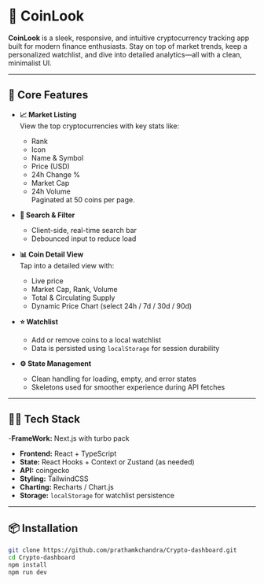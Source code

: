 # 🚀 CoinLook

**CoinLook** is a sleek, responsive, and intuitive cryptocurrency tracking app built for modern finance enthusiasts. Stay on top of market trends, keep a personalized watchlist, and dive into detailed analytics—all with a clean, minimalist UI.

---

## 🔑 Core Features

- **📈 Market Listing**  
  View the top cryptocurrencies with key stats like:
  - Rank
  - Icon
  - Name & Symbol
  - Price (USD)
  - 24h Change %
  - Market Cap
  - 24h Volume  
  Paginated at 50 coins per page.

- **🔎 Search & Filter**  
  - Client-side, real-time search bar  
  - Debounced input to reduce load

- **📊 Coin Detail View**  
  Tap into a detailed view with:
  - Live price
  - Market Cap, Rank, Volume
  - Total & Circulating Supply
  - Dynamic Price Chart (select 24h / 7d / 30d / 90d)

- **⭐ Watchlist**  
  - Add or remove coins to a local watchlist  
  - Data is persisted using `localStorage` for session durability

- **⚙️ State Management**  
  - Clean handling for loading, empty, and error states  
  - Skeletons used for smoother experience during API fetches

---

## 🧑‍💻 Tech Stack

-**FrameWork:** Next.js with turbo pack
- **Frontend:** React + TypeScript 
- **State:** React Hooks + Context or Zustand (as needed)
- **API:** coingecko 
- **Styling:** TailwindCSS
- **Charting:** Recharts / Chart.js
- **Storage:** `localStorage` for watchlist persistence

---

## 📦 Installation

```bash
git clone https://github.com/prathamkchandra/Crypto-dashboard.git
cd Crypto-dashboard
npm install
npm run dev
